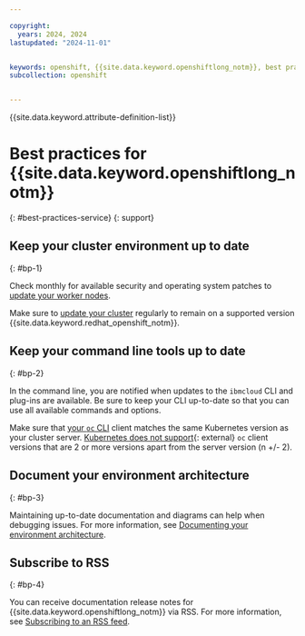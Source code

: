 ```yaml
---

copyright: 
  years: 2024, 2024
lastupdated: "2024-11-01"


keywords: openshift, {{site.data.keyword.openshiftlong_notm}}, best practices
subcollection: openshift


---
```


{{site.data.keyword.attribute-definition-list}}


# Best practices for {{site.data.keyword.openshiftlong_notm}}
{: #best-practices-service}
{: support}

## Keep your cluster environment up to date
{: #bp-1}

Check monthly for available security and operating system patches to [update your worker nodes](/docs/openshift?topic=openshift-update#worker_node).

Make sure to [update your cluster](/docs/openshift?topic=openshift-update) regularly to remain on a supported version {{site.data.keyword.redhat_openshift_notm}}.

## Keep your command line tools up to date
{: #bp-2}

In the command line, you are notified when updates to the `ibmcloud` CLI and plug-ins are available. Be sure to keep your CLI up-to-date so that you can use all available commands and options.

Make sure that [your `oc` CLI](/docs/openshift?topic=openshift-cli-install) client matches the same Kubernetes version as your cluster server. [Kubernetes does not support](https://kubernetes.io/releases/version-skew-policy/){: external} `oc` client versions that are 2 or more versions apart from the server version (n +/- 2).

## Document your environment architecture
{: #bp-3}

Maintaining up-to-date documentation and diagrams can help when debugging issues. For more information, see [Documenting your environment architecture](/docs/openshift?topic=openshift-document-environment).

## Subscribe to RSS
{: #bp-4}

You can receive documentation release notes for {{site.data.keyword.openshiftlong_notm}} via RSS. For more information, see [Subscribing to an RSS feed](/docs/openshift?topic=openshift-viewing-cloud-status#subscribing-rss-feed).
